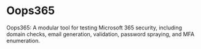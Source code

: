 # Oops365
Oops365: A modular tool for testing Microsoft 365 security, including domain checks, email generation, validation, password spraying, and MFA enumeration.
